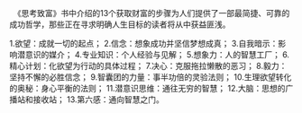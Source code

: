 　《思考致富》书中介绍的13个获取财富的步骤为人们提供了一部最简捷、可靠的成功哲学，那些正在寻求明确人生目标的读者将从中获益匪浅。

1.欲望：成就一切的起点；
2.信念：想象成功并坚信梦想成真；
3.自我暗示：影响潜意识的媒介；
4.专业知识：个人经验与见解；
5.想象力：人的智慧工厂；
6.精心计划：化欲望为行动的具体过程；
7.决心：克服拖拉懒散的恶习；
8.毅力：坚持不懈的必胜信念；
9.智囊团的力量：事半功倍的灵验法则；
10.生理欲望转化的奥秘：身心平衡的法则；
11.潜意识思维：通往无穷的智慧；
12.大脑：思想的广播站和接收站；
13.第六感：通向智慧之门。

